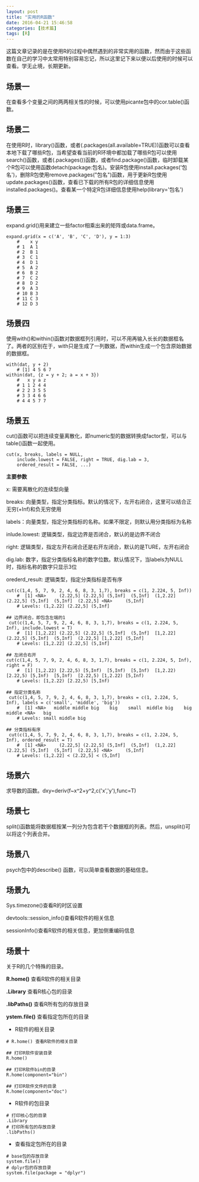 ```yaml
---
layout: post
title: "实用的R函数"
date: 2016-04-21 15:46:58
categories: [技术篇]
tags: [R]
---
```

这篇文章记录的是在使用R的过程中偶然遇到的非常实用的函数，然而由于这些函数在自己的学习中太常用特别容易忘记，所以这里记下来以便以后使用的时候可以查看。学无止境，长期更新。

## 场景一
在查看多个变量之间的两两相关性的时候，可以使用picante包中的cor.table()函数。

## 场景二
在使用R时，library()函数，或者(.packages(all.available=TRUE))函数可以查看本地下载了哪些R包，当希望查看当前的R环境中都加载了哪些R包可以使用search()函数，或者(.packages())函数，或者find.package()函数，临时卸载某个R包可以使用函数detach(package:包名)。安装R包使用install.packages('包名')，删除R包使用remove.packages("包名")函数，用于更新R包使用update.packages()函数，查看已下载的所有R包的详细信息使用installed.packages()。查看某一个特定R包详细信息使用help(library='包名')

## 场景三
expand.grid()用来建立一些factor相乘出来的矩阵或data.frame。<!--more-->

```
expand.grid(x = c('A', 'B', 'C', 'D'), y = 1:3)
	#    x y
	# 1  A 1
	# 2  B 1
	# 3  C 1
	# 4  D 1
	# 5  A 2
	# 6  B 2
	# 7  C 2
	# 8  D 2
	# 9  A 3
	# 10 B 3
	# 11 C 3
	# 12 D 3
```

## 场景四
使用with()和within()函数对数据框列引用时，可以不用再输入长长的数据框名了。两者的区别在于，with只是生成了一列数据，而within生成一个包含原始数据的数据框。

```
with(dat, y + 2)
	# [1] 4 5 6 7
within(dat, {z = y + 2; a = x + 3})
	#   x y a z
	# 1 1 2 4 4
	# 2 2 3 5 5
	# 3 3 4 6 6
	# 4 4 5 7 7
```

## 场景五
cut()函数可以把连续变量离散化，即numeric型的数据转换成factor型，可以与table()函数一起使用。

```
cut(x, breaks, labels = NULL,
    include.lowest = FALSE, right = TRUE, dig.lab = 3,
    ordered_result = FALSE, ...)
```

**主要参数**

x: 需要离散化的连续型向量

breaks: 向量类型，指定分类指标。默认的情况下，左开右闭合，这里可以结合正无穷(+Inf)和负无穷使用

labels：向量类型，指定分类指标的名称。如果不限定，则默认用分类指标为名称

inlude.lowest: 逻辑类型，指定边界是否闭合，默认的是边界不闭合

right: 逻辑类型，指定左开右闭合还是右开左闭合，默认的是TURE，左开右闭合

dig.lab: 数字，指定分类指标名称的数字位数。默认情况下，当labels为NULL时，指标名称的数字只显示3位

orederd_result: 逻辑类型，指定分类指标是否有序

```
cut(c(1,4, 5, 7, 9, 2, 4, 6, 8, 3, 1,7), breaks = c(1, 2.224, 5, Inf))
	#  [1] <NA>     (2.22,5] (2.22,5] (5,Inf]  (5,Inf]  (1,2.22] (2.22,5] (5,Inf]  (5,Inf]  (2.22,5] <NA>     (5,Inf] 
	# Levels: (1,2.22] (2.22,5] (5,Inf]

## 边界闭合，即包含左端的1
 cut(c(1,4, 5, 7, 9, 2, 4, 6, 8, 3, 1,7), breaks = c(1, 2.224, 5, Inf), include.lowest = T)
	#  [1] [1,2.22] (2.22,5] (2.22,5] (5,Inf]  (5,Inf]  [1,2.22] (2.22,5] (5,Inf]  (5,Inf]  (2.22,5] [1,2.22] (5,Inf] 
	# Levels: [1,2.22] (2.22,5] (5,Inf]

## 左闭合右开
cut(c(1,4, 5, 7, 9, 2, 4, 6, 8, 3, 1,7), breaks = c(1, 2.224, 5, Inf), right = F)
	#  [1] [1,2.22) [2.22,5) [5,Inf)  [5,Inf)  [5,Inf)  [1,2.22) [2.22,5) [5,Inf)  [5,Inf)  [2.22,5) [1,2.22) [5,Inf) 
	# Levels: [1,2.22) [2.22,5) [5,Inf)

## 指定分类名称
 cut(c(1,4, 5, 7, 9, 2, 4, 6, 8, 3, 1,7), breaks = c(1, 2.224, 5, Inf), labels = c('small', 'middle', 'big'))
	#  [1] <NA>   middle middle big    big    small  middle big    big    middle <NA>   big   
	# Levels: small middle big

## 分类指标有序
 cut(c(1,4, 5, 7, 9, 2, 4, 6, 8, 3, 1,7), breaks = c(1, 2.224, 5, Inf), ordered_result = T)
	#  [1] <NA>     (2.22,5] (2.22,5] (5,Inf]  (5,Inf]  (1,2.22] (2.22,5] (5,Inf]  (5,Inf]  (2.22,5] <NA>     (5,Inf] 
	# Levels: (1,2.22] < (2.22,5] < (5,Inf]
```

## 场景六
求导数的函数。dxy=deriv(f~x^2+y^2,c('x','y'),func=T) 

## 场景七
split()函数能将数据框按某一列分为包含若干个数据框的列表。然后，unsplit()可以将这个列表合并。

## 场景八

psych包中的describe() 函数，可以简单查看数据的基础信息。

## 场景九
Sys.timezone()查看R的时区设置

devtools::session_info()查看R软件的相关信息

sessionInfo()查看R软件的相关信息，更加侧重编码信息

## 场景十
关于R的几个特殊的目录。

**R.home()** 查看R软件的相关目录

**.Library** 查看R核心包的目录

**.libPaths()** 查看R所有包的存放目录

**ystem.file()** 查看指定包所在的目录

* R软件的相关目录

```
# R.home() 查看R软件的相关目录

## 打印R软件安装目录
R.home()

## 打印R软件bin的目录
R.home(component="bin")

## 打印R软件文件的目录
R.home(component="doc")
```

* R软件的包目录

```
# 打印核心包的目录
.Library
# 打印所有包的存放目录
.libPaths()
```

* 查看指定包所在的目录

```
# base包的存放目录
system.file()
# dplyr包的存放目录
system.file(package = "dplyr")
```